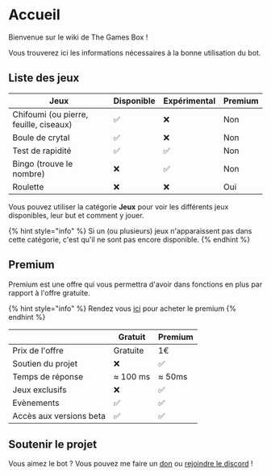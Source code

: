 # Accueil

Bienvenue sur le wiki de The Games Box !

Vous trouverez ici les informations nécessaires à la bonne utilisation du bot.

## Liste des jeux



| Jeux                                   | Disponible | Expérimental | Premium |
| -------------------------------------- | ---------- | ------------ | ------- |
| Chifoumi (ou pierre, feuille, ciseaux) | ✅          | ❌            | Non     |
| Boule de crytal                        | ✅          | ❌            | Non     |
| Test de rapidité                       | ✅          | ✅            | Non     |
| Bingo (trouve le nombre)               | ❌          | ✅            | Non     |
| Roulette                               | ❌          | ❌            | Oui     |

Vous pouvez utiliser la catégorie **Jeux** pour voir les différents jeux disponibles, leur but et comment y jouer.

{% hint style="info" %}
Si un (ou plusieurs) jeux n'apparaissent pas dans cette catégorie, c'est qu'il ne sont pas encore disponible.
{% endhint %}

## Premium

Premium est une offre qui vous permettra d'avoir dans fonctions en plus par rapport à l'offre gratuite.

{% hint style="info" %}
Rendez vous [ici](https://luckyluka17.github.io/TheGamesBox/premium.html) pour acheter le premium
{% endhint %}

|                         | Gratuit  | Premium |
| ----------------------- | -------- | ------- |
| Prix de l'offre         | Gratuite | 1€      |
| Soutien du projet       | ❌        | ✅       |
| Temps de réponse        | ≈ 100 ms | ≈ 50ms  |
| Jeux exclusifs          | ❌        | ✅       |
| Evènements              | ✅        | ✅       |
| Accès aux versions beta | ✅        | ✅       |

## Soutenir le projet

Vous aimez le bot ? Vous pouvez me faire un [don](https://www.buymeacoffee.com/luckyluka17) ou [rejoindre le discord](https://discord.gg/qFfYvKHR5B) !

